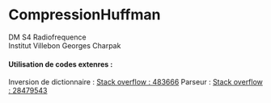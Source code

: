 # CompressionHuffman
DM S4 Radiofrequence \
Institut Villebon Georges Charpak

#### Utilisation de codes extenres :
Inversion de dictionnaire : [Stack overflow : 483666](https://stackoverflow.com/questions/483666/python-reverse-invert-a-mapping)
Parseur : [Stack overflow : 28479543](https://stackoverflow.com/questions/28479543/run-python-script-with-some-of-the-argument-that-are-optional)
